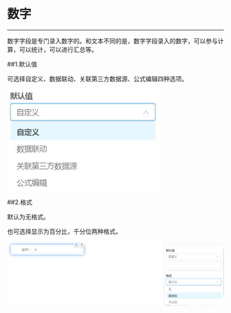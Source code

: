 # 数字
***
数字字段是专门录入数字的。和文本不同的是，数字字段录入的数字，可以参与计算，可以统计，可以进行汇总等。

##1.默认值

可选择自定义、数据联动、关联第三方数据源、公式编辑四种选项。

![数字1][数字1]

##2.格式

默认为无格式。

也可选择显示为百分比，千分位两种格式。

![数字2][数字2]











[数字1]:..\assets\设计页面\数字1.jpg


[数字2]:..\assets\设计页面\数字2.jpg